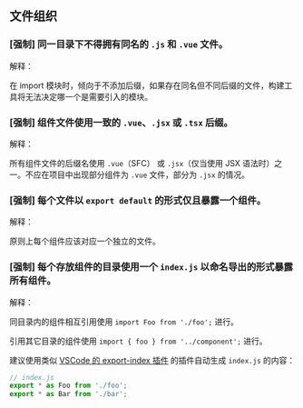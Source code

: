 ## 文件组织

### [强制] 同一目录下不得拥有**同名**的 `.js` 和 `.vue` 文件。

解释：

在 import 模块时，倾向于不添加后缀，如果存在同名但不同后缀的文件，构建工具将无法决定哪一个是需要引入的模块。

### [强制] 组件文件使用一致的 `.vue`、`.jsx` 或 `.tsx` 后缀。

解释：

所有组件文件的后缀名使用 `.vue`（SFC） 或 `.jsx`（仅当使用 JSX 语法时）之一。不应在项目中出现部分组件为 `.vue` 文件，部分为 `.jsx` 的情况。

### [强制] 每个文件以 `export default` 的形式仅且暴露一个组件。

解释：

原则上每个组件应该对应一个独立的文件。

### [强制] 每个存放组件的目录使用一个 `index.js` 以命名导出的形式暴露所有组件。

解释：

同目录内的组件相互引用使用 `import Foo from './foo';` 进行。

引用其它目录的组件使用 `import { foo } from '../component';` 进行。

建议使用类似 [VSCode 的 export-index 插件](https://marketplace.visualstudio.com/items?itemName=BrunoLM.export-index) 的插件自动生成 `index.js` 的内容：

```js
// index.js
export * as Foo from './foo';
export * as Bar from './bar';
```
